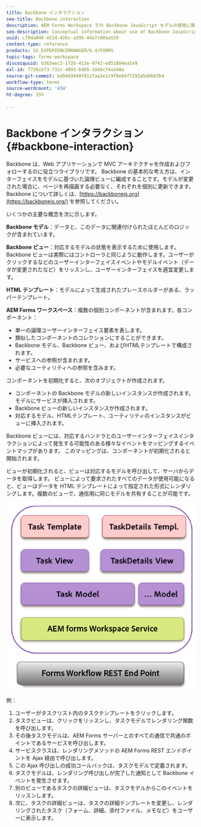 ```yaml
---
title: Backbone インタラクション
seo-title: Backbone interaction
description: AEM Forms Workspace での Backbone JavaScript モデルの使用に関する概念情報です。
seo-description: Conceptual information about use of Backbone JavaScript models in AEM Forms workspace.
uuid: c70da848-e514-42bc-a59b-44a7c00aa529
content-type: reference
products: SG_EXPERIENCEMANAGER/6.4/FORMS
topic-tags: forms-workspace
discoiquuid: d363eec3-172b-413e-9743-ed51804ea1e9
exl-id: f726cb73-732c-4893-bdb5-10ddcf4a340a
source-git-commit: bd94d3949f0117aa3e1c9f0e84f7293a5d6b03b4
workflow-type: tm+mt
source-wordcount: '434'
ht-degree: 35%

---
```


# Backbone インタラクション {#backbone-interaction}

Backbone は、Web アプリケーションで MVC アーキテクチャを作成およびフォローするのに役立つライブラリです。 Backbone の基本的な考え方は、インターフェイスをモデルに基づいた論理ビューに編成することです。モデルが変更された場合に、ページを再描画する必要なく、それぞれを個別に更新できます。 Backbone について詳しくは、[https://backbonejs.org](https://backbonejs.org/) を参照してください。

いくつかの主要な概念を次に示します。

**Backbone モデル**：データと、このデータに関連付けられたほとんどのロジックが含まれています。

**Backbone ビュー**：対応するモデルの状態を表示するために使用します。Backbone ビューは実際にはコントローラと同じように動作します。ユーザーがクリックするなどのユーザーインターフェイスイベントやモデルイベント（データが変更されたなど）をリッスンし、ユーザーインターフェイスを適宜変更します。

**HTML テンプレート**：モデルによって生成されたプレースホルダーがある、ラッパーテンプレート。

**AEM Forms ワークスペース**：複数の個別コンポーネントが含まれます。各コンポーネント：

* 単一の論理ユーザーインターフェイス要素を表します。
* 類似したコンポーネントのコレクションにすることができます。
* Backbone モデル、Backbone ビュー、およびHTMLテンプレートで構成されます。
* サービスへの参照が含まれます。
* 必要なユーティリティへの参照を含みます。

コンポーネントを初期化すると、次のオブジェクトが作成されます。

* コンポーネントの Backbone モデルの新しいインスタンスが作成されます。 モデルにサービスが挿入されます。
* Backbone ビューの新しいインスタンスが作成されます。
* 対応するモデル、HTMLテンプレート、ユーティリティのインスタンスがビューに挿入されます。

Backbone ビューには、対応するハンドラとのユーザーインターフェイスインタラクションによって発生する可能性のある様々なイベントをマッピングするイベントマップがあります。 このマッピングは、コンポーネントが初期化されると開始されます。

ビューが初期化されると、ビューは対応するモデルを呼び出して、サーバからデータを取得します。 ビューによって要求されたすべてのデータが使用可能になると、ビューはデータを HTML テンプレートによって指定された形式にレンダリングします。複数のビューで、通信用に同じモデルを共有することが可能です。

![](do-not-localize/aem_forms_workflow.png)

例：

1. ユーザーがタスクリスト内のタスクテンプレートをクリックします。
1. タスクビューは、クリックをリッスンし、タスクモデルでレンダリング関数を呼び出します。
1. その後タスクモデルは、AEM Forms サーバーとのすべての通信で共通のポイントであるサービスを呼び出します。
1. サービスクラスは、レンダリングメソッドの AEM Forms REST エンドポイントを Ajax 経由で呼び出します。
1. この Ajax 呼び出しの成功コールバックは、タスクモデルで定義されます。
1. タスクモデルは、レンダリング呼び出しが完了した通知として Backbone イベントを発生させます。
1. 別のビューであるタスクの詳細ビューは、タスクモデルからこのイベントをリッスンします。
1. 次に、タスクの詳細ビューは、タスクの詳細テンプレートを変更し、レンダリングされたタスク（フォーム、詳細、添付ファイル、メモなど）をユーザーに表示します。
